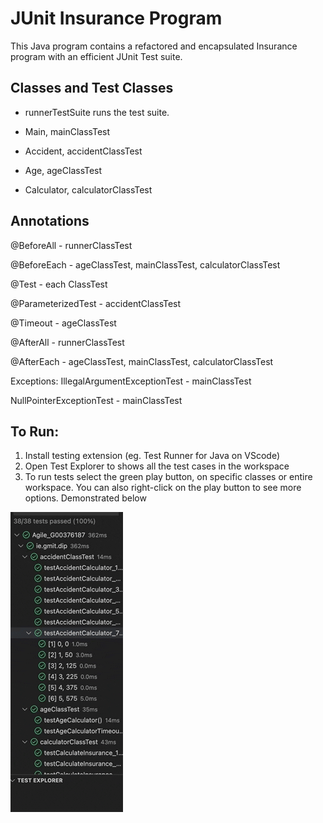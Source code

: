 # JUnit Insurance Program

This Java program contains a refactored and encapsulated Insurance program with an efficient JUnit Test suite.

## Classes and Test Classes

* runnerTestSuite runs the test suite.

* Main, mainClassTest

* Accident, accidentClassTest

* Age, ageClassTest

* Calculator, calculatorClassTest


## Annotations

@BeforeAll - runnerClassTest

@BeforeEach - ageClassTest, mainClassTest, calculatorClassTest		

@Test - each ClassTest

@ParameterizedTest - accidentClassTest

@Timeout - ageClassTest 

@AfterAll - runnerClassTest

@AfterEach - ageClassTest, mainClassTest, calculatorClassTest 

Exceptions:
IllegalArgumentExceptionTest - mainClassTest

NullPointerExceptionTest - mainClassTest

## To Run:
1. Install testing extension (eg. Test Runner for Java on VScode)
2. Open Test Explorer to shows all the test cases in the workspace
3. To run tests select the green play button, on specific classes or entire workspace. You can also right-click on the play button to see more options. Demonstrated below

  ![alt text](https://github.com/sandrarawat/junit-test-java/blob/main/testsuite.gif "Logo Title Text 1")



